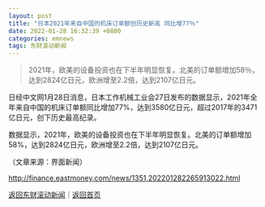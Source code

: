 ```yaml
---
layout: post
title: "日本2021年来自中国的机床订单额创历史新高 同比增77％"
date: 2022-01-28 16:32:39 +0800
categories: emnews
tags: 东财滚动新闻
---
```

> 2021年，欧美的设备投资也在下半年明显恢复。北美的订单额增加58％，达到2824亿日元，欧洲增至2.2倍，达到2107亿日元。

<p>日经中文网1月28日消息，日本工作机械工业会27日发布的数据显示，2021年全年来自中国的机床订单额同比增加77%，达到3580亿日元，超过2017年的3471亿日元，创下历史最高纪录。</p>
 <p>数据显示，2021年，欧美的设备投资也在下半年明显恢复。北美的订单额增加58%，达到2824亿日元，欧洲增至2.2倍，达到2107亿日元。</p><p class="em_media">（文章来源：界面新闻）</p>

<http://finance.eastmoney.com/news/1351,202201282265913022.html>

[返回东财滚动新闻](//finews.withounder.com/emnews/)｜[返回首页](//finews.withounder.com/)